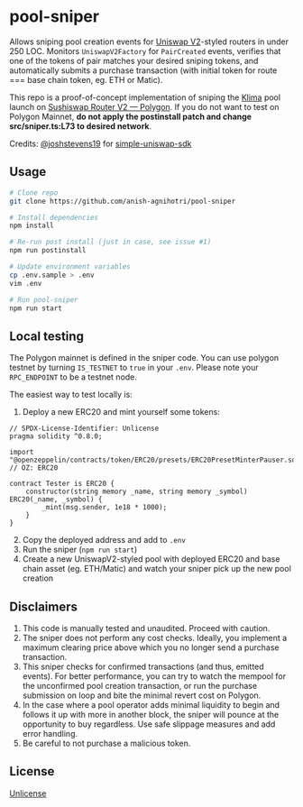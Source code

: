 # pool-sniper

Allows sniping pool creation events for [Uniswap V2](https://uniswap.org/blog/uniswap-v2/)-styled routers in under 250 LOC. Monitors `UniswapV2Factory` for `PairCreated` events, verifies that one of the tokens of pair matches your desired sniping tokens, and automatically submits a purchase transaction (with initial token for route === base chain token, eg. ETH or Matic).

This repo is a proof-of-concept implementation of sniping the [Klima](https://klimadao.finance/) pool launch on [Sushiswap Router V2 — Polygon](https://polygonscan.com/address/0x1b02da8cb0d097eb8d57a175b88c7d8b47997506). If you do not want to test on Polygon Mainnet, **do not apply the postinstall patch and change src/sniper.ts:L73 to desired network**.

Credits: [@joshstevens19](https://github.com/joshstevens19) for [simple-uniswap-sdk](https://github.com/uniswap-integration/simple-uniswap-sdk)

## Usage

```bash
# Clone repo
git clone https://github.com/anish-agnihotri/pool-sniper

# Install dependencies
npm install

# Re-run post install (just in case, see issue #1)
npm run postinstall

# Update environment variables
cp .env.sample > .env
vim .env

# Run pool-sniper
npm run start
```

## Local testing

The Polygon mainnet is defined in the sniper code. You can use polygon testnet by turning `IS_TESTNET` to `true` in your `.env`. Please note your `RPC_ENDPOINT` to be a testnet node.

The easiest way to test locally is:

1. Deploy a new ERC20 and mint yourself some tokens:

```solidity
// SPDX-License-Identifier: Unlicense
pragma solidity ^0.8.0;

import "@openzeppelin/contracts/token/ERC20/presets/ERC20PresetMinterPauser.sol"; // OZ: ERC20

contract Tester is ERC20 {
    constructor(string memory _name, string memory _symbol) ERC20(_name, _symbol) {
        _mint(msg.sender, 1e18 * 1000);
    }
}
```

2. Copy the deployed address and add to `.env`
3. Run the sniper (`npm run start`)
4. Create a new UniswapV2-styled pool with deployed ERC20 and base chain asset (eg. ETH/Matic) and watch your sniper pick up the new pool creation

## Disclaimers

1. This code is manually tested and unaudited. Proceed with caution.
2. The sniper does not perform any cost checks. Ideally, you implement a maximum clearing price above which you no longer send a purchase transaction.
3. This sniper checks for confirmed transactions (and thus, emitted events). For better performance, you can try to watch the mempool for the unconfirmed pool creation transaction, or run the purchase submission on loop and bite the minimal revert cost on Polygon.
4. In the case where a pool operator adds minimal liquidity to begin and follows it up with more in another block, the sniper will pounce at the opportunity to buy regardless. Use safe slippage measures and add error handling.
5. Be careful to not purchase a malicious token.

## License

[Unlicense](https://github.com/Anish-Agnihotri/pool-sniper/blob/master/LICENSE)
